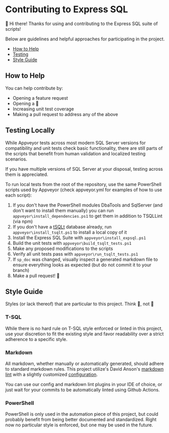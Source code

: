 # Contributing to Express SQL

:wave: Hi there! Thanks for using and contributing to the Express SQL suite of scripts!

Below are guidelines and helpful approaches for participating in the project.

* [How to Help](#how-to-help)
* [Testing](#testing-locally)
* [Style Guide](#style-guide)

## How to Help

You can help contribute by:

* Opening a feature request 
* Opening a :bug:
* Increasing unit test coverage
* Making a pull request to address any of the above

## Testing Locally

While Appveyor tests across most modern SQL Server versions for compatibility
and unit tests check basic functionality, there are still parts of the scripts
that benefit from human validation and localized testing scenarios.

If you have multiple versions of SQL Server at your disposal, testing across
them is appreciated.

To run local tests from the root of the repository, use the same
PowerShell scripts used by Appveyor (check appveyor.yml for
examples of how to use each script):

1. If you don't have the PowerShell modules DbaTools and SqlServer (and don't
want to install them manually) you can run `appveyor\install_dependencies.ps1`
to get them in addition to TSQLLint (via npm)
2. If you don't have a [tSQLt][tsqlt] database already, run `appveyor\install_tsqlt.ps1`
to install a local copy of it
3. Install the Express SQL Suite with `appveyor\install_expsql.ps1`
4. Build the unit tests with `appveyor\build_tsqlt_tests.ps1`
5. Make any proposed modifications to the scripts
6. Verify all unit tests pass with `appveyor\run_tsqlt_tests.ps1`
7. If `sp_doc` was changed, visually inspect a generated markdown file
to ensure everything looks as expected (but do not commit it to your branch)
8. Make a pull request! :tada:

## Style Guide

Styles (or lack thereof) that are particular to this project.
Think :tshirt:, not :necktie:

### T-SQL

While there is no hard rule on T-SQL style enforced or linted in this project, use
your discretion to fit the existing style and favor readability over a strict
adherence to a specific style.

### Markdown

All markdown, whether manually or automatically generated, should adhere to standard
markdown rules. This project utilize's David Anson's [markdown lint][mdlint]
with a slightly customized
[configuration][mdconfig].

You can use our config and markdown lint plugins in your IDE of choice, or just wait
for your commits to be automatically linted using Github Actions.

### PowerShell

PowerShell is only used in the automation piece of this project, but could probably
benefit from being better documented and standardized. Right now no particular
style is enforced, but one may be used in the future.

[mdconfig]: https://github.com/LowlyDBA/ExpressSQL/blob/master/.github/linters/.markdown-lint.yml
[mdlint]: https://github.com/DavidAnson/markdownlint
[tsqlt]: https://tsqlt.org/
